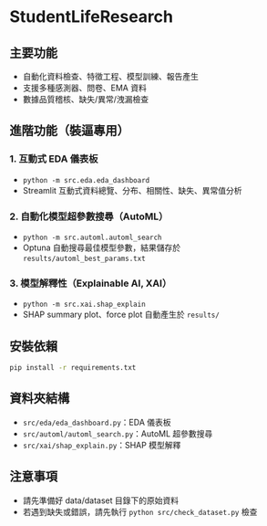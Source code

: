 # StudentLifeResearch

## 主要功能
- 自動化資料檢查、特徵工程、模型訓練、報告產生
- 支援多種感測器、問卷、EMA 資料
- 數據品質稽核、缺失/異常/洩漏檢查

## 進階功能（裝逼專用）
### 1. 互動式 EDA 儀表板
- `python -m src.eda.eda_dashboard`
- Streamlit 互動式資料總覽、分布、相關性、缺失、異常值分析

### 2. 自動化模型超參數搜尋（AutoML）
- `python -m src.automl.automl_search`
- Optuna 自動搜尋最佳模型參數，結果儲存於 `results/automl_best_params.txt`

### 3. 模型解釋性（Explainable AI, XAI）
- `python -m src.xai.shap_explain`
- SHAP summary plot、force plot 自動產生於 `results/`

## 安裝依賴
```bash
pip install -r requirements.txt
```

## 資料夾結構
- `src/eda/eda_dashboard.py`：EDA 儀表板
- `src/automl/automl_search.py`：AutoML 超參數搜尋
- `src/xai/shap_explain.py`：SHAP 模型解釋

## 注意事項
- 請先準備好 data/dataset 目錄下的原始資料
- 若遇到缺失或錯誤，請先執行 `python src/check_dataset.py` 檢查
